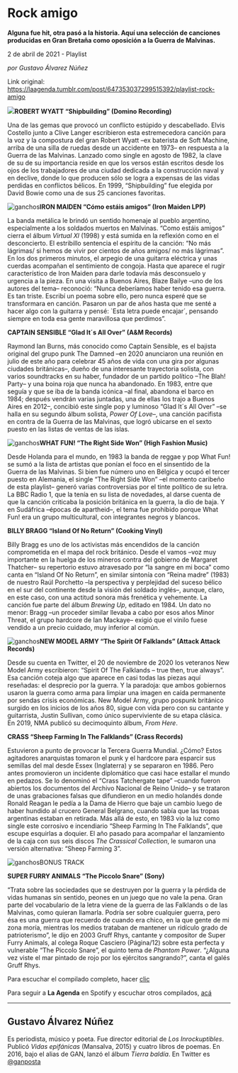 # Rock amigo

**Alguna fue hit, otra pasó a la historia. Aquí una selección de canciones producidas en Gran Bretaña como oposición a la Guerra de Malvinas.**

2 de abril de 2021 - Playlist

_por Gustavo Álvarez Núñez_

Link original: https://laagenda.tumblr.com/post/647353037299515392/playlist-rock-amigo

![](https://64.media.tumblr.com/922874eb669d531fef3a38b21ee6f08f/ac2847371eb72a61-bd/s500x750/f843604a7b6a2c06dafc8911e2d845b2a3f94406.jpg)**ROBERT WYATT “Shipbuilding” (Domino Recording)**  

Una de las gemas que provocó un conflicto estúpido y descabellado. Elvis Costello junto a Clive Langer escribieron esta estremecedora canción para la voz y la compostura del gran Robert Wyatt –ex baterista de Soft Machine, arriba de una silla de ruedas desde un accidente en 1973– en respuesta a la Guerra de las Malvinas. Lanzado como single en agosto de 1982, la clave de su de su importancia reside en que los versos están escritos desde los ojos de los trabajadores de una ciudad dedicada a la construcción naval y en declive, donde lo que producen sólo se logra a expensas de las vidas perdidas en conflictos bélicos. En 1999, “Shipbuilding” fue elegida por David Bowie como una de sus 25 canciones favoritas.

![ganchos](https://64.media.tumblr.com/ffed5678356e59afd46dc01a053cfd91/ac2847371eb72a61-a5/s500x750/aa55231b293b5980cf64fc7f838b0bb61a5fb3a7.jpg)**IRON MAIDEN “Cómo estáis amigos” (Iron Maiden LPP)**  

La banda metálica le brindó un sentido homenaje al pueblo argentino, especialmente a los soldados muertos en Malvinas. “Como estáis amigos” cierra el álbum *Virtual Xl* (1998) y está sumida en la reflexión como en el desconcierto. El estribillo sentencia el espíritu de la canción: “No más lágrimas/ si hemos de vivir por cientos de años amigos/ no más lágrimas”. En los dos primeros minutos, el arpegio de una guitarra eléctrica y unas cuerdas acompañan el sentimiento de congoja. Hasta que aparece el rugir característico de Iron Maiden para darle todavía más desconsuelo y urgencia a la pieza. En una visita a Buenos Aires, Blaze Bailye –uno de los autores del tema– reconoció: “Nunca deberíamos haber tenido esa guerra. Es tan triste. Escribí un poema sobre ello, pero nunca esperé que se transformara en canción. Pasaron un par de años hasta que me senté a hacer algo con la guitarra y pensé: `Esta letra puede encajar´, pensando siempre en toda esa gente maravillosa que perdimos”.

**CAPTAIN SENSIBLE “Glad It´s All Over” (A&M Records)**  

Raymond Ian Burns, más conocido como Captain Sensible, es el bajista original del grupo punk The Damned –en 2020 anunciaron una reunión en julio de este año para celebrar 45 años de vida con una gira por algunas ciudades británicas–, dueño de una interesante trayectoria solista, con varios soundtracks en su haber, fundador de un partido político –The Blah! Party– y una boina roja que nunca ha abandonado. En 1983, entre que seguía y que se iba de la banda icónica –al final, abandona el barco en 1984; después vendrán varias juntadas, una de ellas los trajo a Buenos Aires en 2012–, concibió este single pop y luminoso “Glad It´s All Over” –se halla en su segundo álbum solista, *Power Of Love*–, una canción pacifista en contra de la Guerra de las Malvinas, que logró ubicarse en el sexto puesto en las listas de ventas de las islas.

![ganchos](https://64.media.tumblr.com/e62c8b487aaa53538838d24c49b83a5a/ac2847371eb72a61-2c/s500x750/5fdbe46d7a639f92d0de4c56a2802246eb92bfb4.jpg)**WHAT FUN! “The Right Side Won” (High Fashion Music)**  

Desde Holanda para el mundo, en 1983 la banda de reggae y pop What Fun! se sumó a la lista de artistas que ponían el foco en el sinsentido de la Guerra de las Malvinas. Si bien fue número uno en Bélgica y ocupó el tercer puesto en Alemania, el single “The Right Side Won” –el momento caribeño de esta playlist– generó varias controversias por el tinte político de su letra. La BBC Radio 1, que la tenía en su lista de novedades, al darse cuenta de que la canción criticaba la posición británica en la guerra, la dio de baja. Y en Sudáfrica –épocas de apartheid–, el tema fue prohibido porque What Fun! era un grupo multicultural, con integrantes negros y blancos.

**BILLY BRAGG “Island Of No Return” (Cooking Vinyl)**  

Billy Bragg es uno de los activistas más encendidos de la canción comprometida en el mapa del rock británico. Desde el vamos –voz muy importante en la huelga de los mineros contra del gobierno de Margaret Thatcher– su repertorio estuvo atravesado por “la sangre en mi boca” como canta en “Island Of No Return”, en similar sintonía con “Reina madre” (1983) de nuestro Raúl Porchetto –la perspectiva y perplejidad del suceso bélico en el sur del continente desde la visión del soldado inglés–, aunque, claro, en este caso, con una actitud sonora más frenética y vehemente. La canción fue parte del álbum *Brewing Up*, editado en 1984. Un dato no menor: Bragg –un proceder similar llevaba a cabo por esos años Minor Threat, el grupo hardcore de Ian Mackaye– exigió que el vinilo fuese vendido a un precio cuidado, muy inferior al común.

![ganchos](https://64.media.tumblr.com/79f74e0e9bf9b67e624f8a1ba003e59f/ac2847371eb72a61-59/s500x750/d7d79f4830ad9bf0ba74121638fe80700b9b3a63.jpg)**NEW MODEL ARMY “The Spirit Of Falklands” (Attack Attack Records)**  

Desde su cuenta en Twitter, el 20 de noviembre de 2020 los veteranos New Model Army escribieron: “Spirit Of The Falklands – true then, true always”. Esa canción coteja algo que aparece en casi todas las piezas aquí reseñadas: el desprecio por la guerra. Y la paradoja: que ambos gobiernos usaron la guerra como arma para limpiar una imagen en caída permanente por sendas crisis económicas. New Model Army, grupo pospunk británico surgido en los inicios de los años 80, sigue con vida pero con su cantante y guitarrista, Justin Sullivan, como único superviviente de su etapa clásica. En 2019, NMA publicó su decimoquinto álbum, *From Here*.

**CRASS “Sheep Farming In The Falklands” (Crass Records)**  

Estuvieron a punto de provocar la Tercera Guerra Mundial. ¿Cómo? Estos agitadores anarquistas tomaron el punk y el hardcore para esparcir sus semillas del mal desde Essex (Inglaterra) y se separaron en 1986. Pero antes promovieron un incidente diplomático que casi hace estallar el mundo en pedazos. Se lo denominó el “Crass Tatchergate tape” –cuando fueron abiertos los documentos del Archivo Nacional de Reino Unido– y se trataron de unas grabaciones falsas que difundieron en un medio holandés donde Ronald Reagan le pedía a la Dama de Hierro que baje un cambio luego de haber hundido al crucero General Belgrano, cuando sabía que las tropas argentinas estaban en retirada. Más allá de esto, en 1983 vio la luz como single este corrosivo e incendiario “Sheep Farming In The Falklands”, que escupe esquirlas a doquier. El año pasado para acompañar el lanzamiento de la caja con sus seis discos *The Crassical Collection*, le sumaron una versión alternativa: “Sheep Farming 3”.

![ganchos](https://64.media.tumblr.com/9993eb2bfc81ecd7d630071e4ffb06d3/ac2847371eb72a61-cc/s500x750/6a3b68acae83063ab08faa0999642c0d25e4f10e.jpg)BONUS TRACK

**SUPER FURRY ANIMALS “The Piccolo Snare” (Sony)**  

“Trata sobre las sociedades que se destruyen por la guerra y la pérdida de vidas humanas sin sentido, peones en un juego que no vale la pena. Gran parte del vocabulario de la letra viene de la guerra de las Falklands o de las Malvinas, como quieran llamarla. Podría ser sobre cualquier guerra, pero ésa es una guerra que recuerdo de cuando era chico, en la que gente de mi zona moría, mientras los medios trataban de mantener un ridículo grado de patrioterismo”, le dijo en 2003 Gruff Rhys, cantante y compositor de Super Furry Animals, al colega Roque Casciero (Página/12) sobre esta perfecta y vulnerable “The Piccolo Snare”, el quinto tema de *Phantom Power*. “¿Alguna vez viste el mar pintado de rojo por los ejércitos sangrando?”, canta el galés Gruff Rhys.

Para escuchar el compilado completo, hacer [clic](https://t.umblr.com/redirect?z=https%3A%2F%2Fopen.spotify.com%2Fembed%2Fplaylist%2F0vm3WHM6zEVB4PESrA4gJ1&t=ZjI3YmRmMjk4ODMzODJlMDQzMzIxMDY5MjQ0M2RjY2ZkOTA3N2VlMixMZUlqUDRwRQ%3D%3D&b=t%3AXDz46txpppLgDp7rJlWQpw&p=https%3A%2F%2Flaagenda.tumblr.com%2Fpost%2F647353037299515392%2Fplaylist-rock-amigo&m=1&ts=1705436625)

Para seguir a **La Agenda** en Spotify y escuchar otros compilados, [acá](https://t.umblr.com/redirect?z=https%3A%2F%2Fopen.spotify.com%2Fuser%2Fsw7jovcft51wn1tjheb4njibk&t=M2FiMWVhYmEyMjk1OTcwYjlkOTgxN2IyNmUxOWQzYzYwNzE3MGEyOSxMZUlqUDRwRQ%3D%3D&b=t%3AXDz46txpppLgDp7rJlWQpw&p=https%3A%2F%2Flaagenda.tumblr.com%2Fpost%2F647353037299515392%2Fplaylist-rock-amigo&m=1&ts=1705436625)

  




---

 Gustavo Álvarez Núñez
----------------------

 Es periodista, músico y poeta. Fue director editorial de *Los Inrockuptibles*. Publicó *Vidas epifánicas* (Mansalva, 2015) y cuatro libros de poemas. En 2016, bajo el alias de GAN, lanzó el álbum *Tierra baldía*. En Twitter es [@ganposta](https://twitter.com/ganposta?lang=es) 

